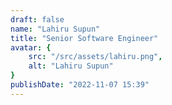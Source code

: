```yaml
---
draft: false
name: "Lahiru Supun"
title: "Senior Software Engineer"
avatar: {
    src: "/src/assets/lahiru.png",
    alt: "Lahiru Supun"
}
publishDate: "2022-11-07 15:39"
---
```

